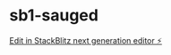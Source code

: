# sb1-sauged

[Edit in StackBlitz next generation editor ⚡️](https://stackblitz.com/~/github.com/IsaacVidalx/sb1-sauged)